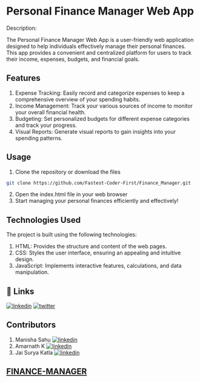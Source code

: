 #  Personal Finance Manager Web App

Description:

The Personal Finance Manager Web App is a user-friendly web application designed to help individuals effectively manage their personal finances. This app provides a convenient and centralized platform for users to track their income, expenses, budgets, and financial goals.

## Features

1. Expense Tracking: Easily record and categorize expenses to keep a comprehensive overview of your spending habits.
2. Income Management: Track your various sources of income to monitor your overall financial health.
3. Budgeting: Set personalized budgets for different expense categories and track your progress.
4. Visual Reports: Generate visual reports to gain insights into your spending patterns.

## Usage

1. Clone the repository or download the files
```bash
git clone https://github.com/Fastest-Coder-First/Finance_Manager.git
```
2. Open the index.html file in your web browser
3. Start managing your personal finances efficiently and effectively!
## Technologies Used

The project is built using the following technologies:

1. HTML: Provides the structure and content of the web pages.
2. CSS: Styles the user interface, ensuring an appealing and intuitive design.
3. JavaScript: Implements interactive features, calculations, and data manipulation.

## 🔗 Links

[![linkedin](https://img.shields.io/badge/linkedin-0A66C2?style=for-the-badge&logo=linkedin&logoColor=white)](https://www.linkedin.com/in/himanshu-gupta-4a5942201/)
[![twitter](https://img.shields.io/badge/twitter-1DA1F2?style=for-the-badge&logo=twitter&logoColor=white)](https://twitter.com/himanshu4030)


## Contributors

1. Manisha Sahu [![linkedin](https://img.shields.io/badge/linkedin-0A66C2?style=for-the-badge&logo=linkedin&logoColor=white)](https://www.linkedin.com/in/himanshu-gupta-4a5942201/)
2. Amarnath K [![linkedin](https://img.shields.io/badge/linkedin-0A66C2?style=for-the-badge&logo=linkedin&logoColor=white)](https://www.linkedin.com/in/himanshu-gupta-4a5942201/)
3. Jai Surya Katla [![linkedin](https://img.shields.io/badge/linkedin-0A66C2?style=for-the-badge&logo=linkedin&logoColor=white)](https://www.linkedin.com/in/jaisurya-katla/)

## [FINANCE-MANAGER](https://turbo-adventure-l5pp1j7.pages.github.io/)

